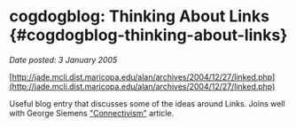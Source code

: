 # cogdogblog: Thinking About Links {#cogdogblog-thinking-about-links}

_Date posted: 3 January 2005_

[http://jade.mcli.dist.maricopa.edu/alan/archives/2004/12/27/linked.php](http://jade.mcli.dist.maricopa.edu/alan/archives/2004/12/27/linked.php)

Useful blog entry that discusses some of the ideas around Links. Joins well with George Siemens ["Connectivism"](http://www.elearnspace.org/Articles/connectivism.htm) article.